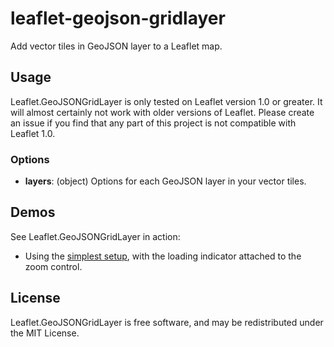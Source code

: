 leaflet-geojson-gridlayer
=========================

Add vector tiles in GeoJSON layer to a Leaflet map.

## Usage

Leaflet.GeoJSONGridLayer is only tested on Leaflet version 1.0 or greater. It will almost certainly not work with older versions of Leaflet.  Please create an issue if you find that any part of this project is not compatible with Leaflet 1.0.

### Options

 - **layers**: (object) Options for each GeoJSON layer in your vector tiles.

## Demos

See Leaflet.GeoJSONGridLayer in action:

 - Using the [simplest setup][simple], with the loading indicator attached to the zoom control.


## License

Leaflet.GeoJSONGridLayer is free software, and may be redistributed under the MIT License.


 [Leaflet]: https://github.com/Leaflet/Leaflet
 [simple]: http://ebrelsford.github.io/Leaflet.GeoJSONGridLayer/simple.html
